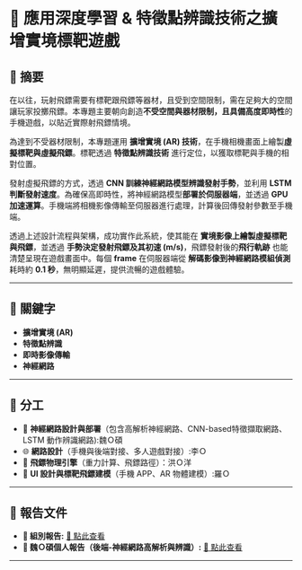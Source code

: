 # 🏹 應用深度學習 & 特徵點辨識技術之擴增實境標靶遊戲

## 📌 摘要
在以往，玩射飛鏢需要有標靶跟飛鏢等器材，且受到空間限制，需在足夠大的空間讓玩家投擲飛鏢。本專題主要朝向創造**不受空間與器材限制，且具備高度即時性**的手機遊戲，以貼近實際射飛鏢情境。

為達到不受器材限制，本專題運用 **擴增實境 (AR) 技術**，在手機相機畫面上繪製**虛擬標靶與虛擬飛鏢**。標靶透過 **特徵點辨識技術** 進行定位，以獲取標靶與手機的相對位置。

發射虛擬飛鏢的方式，透過 **CNN 訓練神經網路模型辨識發射手勢**，並利用 **LSTM 判斷發射速度**。為確保高即時性，將神經網路模型**部署於伺服器端**，並透過 **GPU 加速運算**。手機端將相機影像傳輸至伺服器進行處理，計算後回傳發射參數至手機端。

透過上述設計流程與架構，成功實作此系統，使其能在 **實境影像上繪製虛擬標靶與飛鏢**，並透過 **手勢決定發射飛鏢及其初速 (m/s)**，飛鏢發射後的**飛行軌跡** 也能清楚呈現在遊戲畫面中。每個 **frame** 在伺服器端從 **解碼影像到神經網路模組偵測** 耗時約 **0.1 秒**，無明顯延遲，提供流暢的遊戲體驗。

---

## 🔑 關鍵字
- **擴增實境 (AR)**
- **特徵點辨識**
- **即時影像傳輸**
- **神經網路**


---

## 👥 分工
- 🧠 **神經網路設計與部署**（包含高解析神經網路、CNN-based特徵擷取網路、LSTM 動作辨識網路):魏Ｏ碩
- 🌐 **網路設計**（手機與後端對接、多⼈遊戲對接）:李Ｏ
- 🏹 **飛鏢物理引擎**（重力計算、飛鏢路徑）：洪Ｏ洋
- 🎨 **UI 設計與標靶飛鏢建模**（手機 APP、AR 物體建模）:羅Ｏ

---

## 📑 報告文件
- **📘 組別報告:** [🔗 點此查看](https://drive.google.com/file/d/1PHsOAP4BDYN_QiMHhDTvzju7SSnyQUmw/view?usp=sharing)  
- **📗 魏Ｏ碩個人報告（後端-神經網路高解析與辨識）:** [🔗 點此查看](https://drive.google.com/file/d/163SisXLV_VEMjBMkJRE_gnN83o3E-wuN/view?usp=sharing)

---

